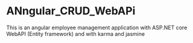# ANngular_CRUD_WebAPi
This is an angular employee management application with ASP.NET core WebAPI (Entity framework) and with karma and jasmine
